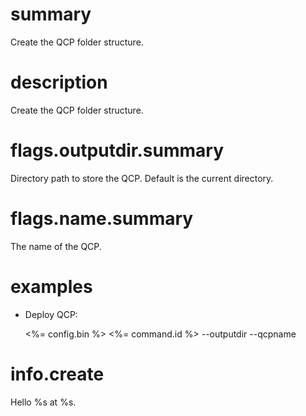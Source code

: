 # summary

Create the QCP folder structure.

# description

Create the QCP folder structure.

# flags.outputdir.summary

Directory path to store the QCP. Default is the current directory.

# flags.name.summary

The name of the QCP.

# examples

- Deploy QCP:

  <%= config.bin %> <%= command.id %> --outputdir <path> --qcpname <name>

# info.create

Hello %s at %s.
